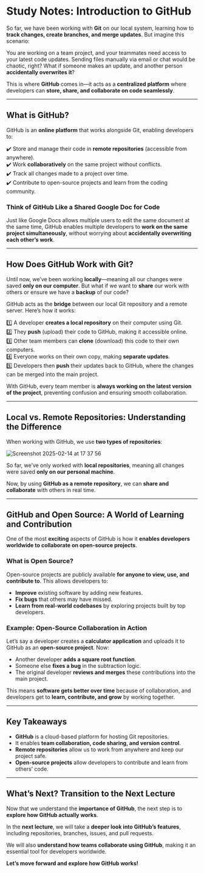 # **Study Notes: Introduction to GitHub**  

So far, we have been working with **Git** on our local system, learning how to **track changes, create branches, and merge updates**. But imagine this scenario:  

You are working on a team project, and your teammates need access to your latest code updates. Sending files manually via email or chat would be chaotic, right? What if someone makes an update, and another person **accidentally overwrites it**?  

This is where **GitHub** comes in—it acts as a **centralized platform** where developers can **store, share, and collaborate on code seamlessly**.  

---

## **What is GitHub?**  

GitHub is an **online platform** that works alongside Git, enabling developers to:  

✔️ Store and manage their code in **remote repositories** (accessible from anywhere).  
✔️ Work **collaboratively** on the same project without conflicts.  
✔️ Track all changes made to a project over time.  
✔️ Contribute to open-source projects and learn from the coding community.  

### **Think of GitHub Like a Shared Google Doc for Code**  
Just like Google Docs allows multiple users to edit the same document at the same time, GitHub enables multiple developers to **work on the same project simultaneously**, without worrying about **accidentally overwriting each other’s work**.  

---

## **How Does GitHub Work with Git?**  

Until now, we’ve been working **locally**—meaning all our changes were saved **only on our computer**. But what if we want to **share** our work with others or ensure we have a **backup** of our code?  

GitHub acts as the **bridge** between our local Git repository and a remote server. Here’s how it works:  

1️⃣ A developer **creates a local repository** on their computer using Git.  
2️⃣ They **push** (upload) their code to GitHub, making it accessible online.  
3️⃣ Other team members can **clone** (download) this code to their own computers.  
4️⃣ Everyone works on their own copy, making **separate updates**.  
5️⃣ Developers then **push** their updates back to GitHub, where the changes can be merged into the main project.  

With GitHub, every team member is **always working on the latest version of the project**, preventing confusion and ensuring smooth collaboration.  

---

## **Local vs. Remote Repositories: Understanding the Difference**  

When working with GitHub, we use **two types of repositories**:  

![Screenshot 2025-02-14 at 17 37 56](https://github.com/user-attachments/assets/0b64f611-0b89-48bc-91f3-910cbbd75a84)

So far, we’ve only worked with **local repositories**, meaning all changes were saved **only on our personal machine**.  

Now, by using **GitHub as a remote repository**, we can **share and collaborate** with others in real time.  

---

## **GitHub and Open Source: A World of Learning and Contribution**  

One of the most **exciting** aspects of GitHub is how it **enables developers worldwide to collaborate on open-source projects**.  

### **What is Open Source?**  
Open-source projects are publicly available **for anyone to view, use, and contribute to**. This allows developers to:  
- **Improve** existing software by adding new features.  
- **Fix bugs** that others may have missed.  
- **Learn from real-world codebases** by exploring projects built by top developers.  

### **Example: Open-Source Collaboration in Action**  
Let’s say a developer creates a **calculator application** and uploads it to GitHub as an **open-source project**. Now:  
- Another developer **adds a square root function**.  
- Someone else **fixes a bug** in the subtraction logic.  
- The original developer **reviews and merges** these contributions into the main project.  

This means **software gets better over time** because of collaboration, and developers get to **learn, contribute, and grow** by working together.  

---

## **Key Takeaways**  

- **GitHub** is a cloud-based platform for hosting Git repositories.  
- It enables **team collaboration, code sharing, and version control**.  
- **Remote repositories** allow us to work from anywhere and keep our project safe.  
- **Open-source projects** allow developers to contribute and learn from others’ code.  

---

## **What’s Next? Transition to the Next Lecture**  

Now that we understand the **importance of GitHub**, the next step is to **explore how GitHub actually works**.  

In the **next lecture**, we will take a **deeper look into GitHub’s features**, including repositories, branches, issues, and pull requests.  

We will also **understand how teams collaborate using GitHub**, making it an essential tool for developers worldwide.  

**Let’s move forward and explore how GitHub works!**

